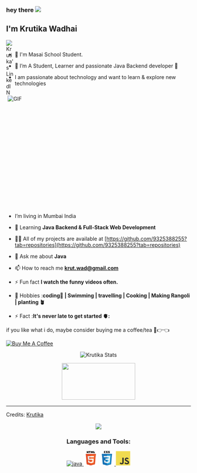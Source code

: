 ### hey there <img src="https://media.giphy.com/media/hvRJCLFzcasrR4ia7z/giphy.gif" width="25px">
## I'm Krutika Wadhai
<a href="https://www.linkedin.com/in/krutika-wadhai-6a07b2121/">
  <img align="left" alt="Krutika's LinkedIN" width="22px" src="https://raw.githubusercontent.com/peterthehan/peterthehan/master/assets/linkedin.svg" />
</a>
<br />

 <img align="right" alt="GIF" src="https://github.com/abhisheknaiidu/abhisheknaiidu/blob/master/code.gif?raw=true" width="500" height="320" />
 
 - 🔭 I'm Masai School Student.

 - 🔭 I’m  A Student, Learner and passionate Java Backend developer 🚀

 - I am passionate about technology and want to learn & explore new technologies

 - I’m living  in Mumbai India 

- 🌱 Learning **Java Backend & Full-Stack Web Development**

- 👨‍💻 All of my projects are available at [https://github.com/9325388255?tab=repositories](https://github.com/9325388255?tab=repositories)

- 💬 Ask me about **Java**

- 📫 How to reach me **krut.wad@gmail.com**

- ⚡ Fun fact **I watch the funny videos often.**

- 🎯 Hobbies :**coding📕 | Swimming | travelling | Cooking | Making Rangoli | planting 🪴**

- ⚡ Fact :**It's never late to get started 🫀:**
 
if you like what i do, maybe consider buying me a coffee/tea 🥺👉👈

<a href="https://www.buymeacoffee.com/abhisheknaiidu" target="_blank"><img src="https://cdn.buymeacoffee.com/buttons/v2/default-red.png" alt="Buy Me A Coffee" width="150" ></a>


<p align="center">
  <img alt="Krutika Stats" src="https://github-readme-stats.vercel.app/api?username=9325388255&show_icons=true&theme=radical">
</p>

<p align="center">
  <img width="200" height="100" src="https://math.sun.ac.za/prodinger/thanks.gif">
</p>

-----
Credits: [Krutika](https://github.com/9325388255)


<p align="center">
  <img align="center" src="https://github-readme-stats.vercel.app/api/top-langs?username=9325388255&show_icons=true&locale=en&layout=compact"  /></p>

<h3 align="center">Languages and Tools:</h3>
<p align="center"> <a href="https://getbootstrap.com" target="_blank" rel="noreferrer"> 
  <a href="https://java.com" target="_blank" rel="noreferrer"> <img src="https://i.pinimg.com/originals/bb/72/c8/bb72c84af959c4689e0bae3bfed496f5.png" alt="java" width="40" height="40"/></a><a href="https://www.w3schools.com/css/" target="_blank" rel="noreferrer">  </a> <img src="https://raw.githubusercontent.com/devicons/devicon/master/icons/html5/html5-original-wordmark.svg" alt="html5" width="40" height="40"/> </a> <img src="https://raw.githubusercontent.com/devicons/devicon/master/icons/css3/css3-original-wordmark.svg" alt="css3" width="40" height="40"/><a href="https://developer.mozilla.org/en-US/docs/Web/JavaScript" target="_blank" rel="noreferrer"> <img src="https://raw.githubusercontent.com/devicons/devicon/master/icons/javascript/javascript-original.svg" alt="javascript" width="40" height="40"/> </a> <a href="https://www.mongodb.com/" target="_blank" rel="noreferrer"></p>
</br>
